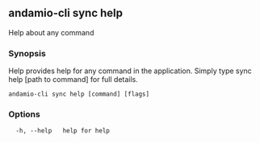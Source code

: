 ## andamio-cli sync help

Help about any command

### Synopsis

Help provides help for any command in the application.
Simply type sync help [path to command] for full details.

```
andamio-cli sync help [command] [flags]
```

### Options

```
  -h, --help   help for help
```


